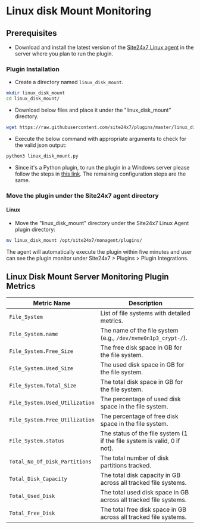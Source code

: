 # Linux disk Mount Monitoring
                                                                                              
## Prerequisites

- Download and install the latest version of the [Site24x7 Linux agent](https://www.site24x7.com/app/client#/admin/inventory/add-monitor) in the server where you plan to run the plugin.

### Plugin Installation  

- Create a directory named `linux_disk_mount`.
  
```bash
mkdir linux_disk_mount
cd linux_disk_mount/
```
      
- Download below files and place it under the "linux_disk_mount" directory.

```bash
wget https://raw.githubusercontent.com/site24x7/plugins/master/linux_disk_mount/linux_disk_mount.py && sed -i "1s|^.*|#! $(which python3)|" linux_disk_mount.py
```

- Execute the below command with appropriate arguments to check for the valid json output:

```bash
python3 linux_disk_mount.py
```

- Since it's a Python plugin, to run the plugin in a Windows server please follow the steps in [this link](https://support.site24x7.com/portal/en/kb/articles/run-python-plugin-scripts-in-windows-servers). The remaining configuration steps are the same.

### Move the plugin under the Site24x7 agent directory

#### Linux

- Move the "linux_disk_mount" directory under the Site24x7 Linux Agent plugin directory: 

```bash
mv linux_disk_mount /opt/site24x7/monagent/plugins/
```
The agent will automatically execute the plugin within five minutes and user can see the plugin monitor under Site24x7 > Plugins > Plugin Integrations.

## Linux Disk Mount Server Monitoring Plugin Metrics

| Metric Name                        | Description                                                  |
|-------------------------------------|--------------------------------------------------------------|
| `File_System`                       | List of file systems with detailed metrics.                  |
| `File_System.name`                  | The name of the file system (e.g., `/dev/nvme0n1p3_crypt-/`).|
| `File_System.Free_Size`             | The free disk space in GB for the file system.               |
| `File_System.Used_Size`             | The used disk space in GB for the file system.               |
| `File_System.Total_Size`            | The total disk space in GB for the file system.              |
| `File_System.Used_Utilization`      | The percentage of used disk space in the file system.        |
| `File_System.Free_Utilization`      | The percentage of free disk space in the file system.        |
| `File_System.status`                | The status of the file system (1 if the file system is valid, 0 if not). |
| `Total_No_Of_Disk_Partitions`       | The total number of disk partitions tracked.                 |
| `Total_Disk_Capacity`               | The total disk capacity in GB across all tracked file systems. |
| `Total_Used_Disk`                   | The total used disk space in GB across all tracked file systems. |
| `Total_Free_Disk`                   | The total free disk space in GB across all tracked file systems. |
